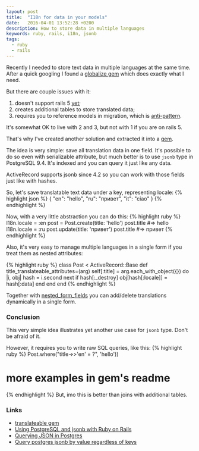 ```yaml
---
layout: post
title:  "I18n for data in your models"
date:   2016-04-01 13:52:28 +0200
description: How to store data in multiple languages
keywords: ruby, rails, i18n, jsonb
tags:
  - ruby
  - rails
---
```


Recently I needed to store text data in multiple languages at the same time. After a quick googling I found a [globalize gem](https://github.com/globalize/globalize) which does exactly what I need.

But there are couple issues with it:

1. doesn't support rails 5 [yet](https://github.com/globalize/globalize/issues/473);
2. creates additional tables to store translated data;
3. requires you to reference models in migration, which is [anti-pattern](http://www.pervasivecode.com/blog/2010/03/18/rails-migration-antipatterns-and-how-to-fix-them).

It's somewhat OK to live with 2 and 3, but not with 1 if you are on rails 5.

That's why I've created another solution and extracted it into a [gem](https://github.com/olegantonyan/translateable).

The idea is very simple: save all translation data in one field. It's possible to do so even with serializable attribute, but much better is to use `jsonb` type in PostgreSQL 9.4. It's indexed and you can query it just like any data.

ActiveRecord supports jsonb since 4.2 so you can work with those fields just like with hashes.

So, let's save translatable text data under a key, representing locale:
{% highlight json %}
{ "en": "hello", "ru": "привет", "it": "ciao" }
{% endhighlight %}

Now, with a very little abstraction you can do this:
{% highlight ruby %}
I18n.locale = :en
post = Post.create(title: 'hello')
post.title #=> hello
I18n.locale = :ru
post.update(title: 'привет')
post.title #=> привет
{% endhighlight %}

Also, it's very easy to manage multiple languages in a single form if you treat them as nested attributes:

{% highlight ruby %}
class Post < ActiveRecord::Base
  def title_translateable_attributes=(arg)
    self[:title] = arg.each_with_object({}) do |i, obj|
      hash = i.second
      next if hash[:_destroy]
      obj[hash[:locale]] = hash[:data]
    end
  end
end
{% endhighlight %}

Together with [nested_form_fields](https://github.com/ncri/nested_form_fields) you can add/delete translations dynamically in a single form.

### Conclusion

This very simple idea illustrates yet another use case for `jsonb` type. Don't be afraid of it.

However, it requires you to write raw SQL queries, like this:
{% highlight ruby %}
Post.where("title->>'en' = ?", 'hello'))
# more examples in gem's readme
{% endhighlight %}
But, imo this is better than joins with additional tables.

### Links
- [translateable gem](https://github.com/olegantonyan/translateable)
- [Using PostgreSQL and jsonb with Ruby on Rails](http://nandovieira.com/using-postgresql-and-jsonb-with-ruby-on-rails)
- [Querying JSON in Postgres](http://schinckel.net/2014/05/25/querying-json-in-postgres/)
- [Query postgres jsonb by value regardless of keys](http://stackoverflow.com/questions/36250331/query-postgres-jsonb-by-value-regardless-of-keys/36251296#36251296)

